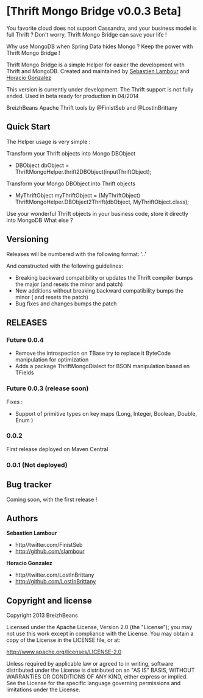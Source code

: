 # [Thrift Mongo Bridge v0.0.3 Beta]

You favorite cloud does not support Cassandra, and your business model is full Thrift ?  Don't worry, Thrift Mongo Bridge can save your life !

Why use MongoDB when Spring Data hides Mongo ? Keep the power with Thrift Mongo Bridge !

Thrift Mongo Bridge is a simple Helper for easier the development with Thrift and MongoDB. Created and maintained by [Sebastien Lambour](https://twitter.com/FinistSeb) and [Horacio Gonzalez](https://twitter.com/LostInBrittany)

This version is currently under development. The Thrift support is not fully ended.
Used in beta ready for production in 04/2014

BreizhBeans Apache Thrift tools by @FinistSeb and @LostInBrittany

## Quick Start

The Helper usage is very simple :

Transform your Thrift objects into Mongo DBObject
* DBObject dbObject = ThriftMongoHelper.thrift2DBObject(inputThriftObject);

Transform your Mongo DBObject into Thrift objects 
* MyThriftObject myThriftObject = (MyThriftObject) ThriftMongoHelper.DBObject2Thrift(dbObject, MyThriftObject.class);

Use your wonderful Thrift objects in your business code, store it directly into MongoDB
What else ?


## Versioning

Releases will be numbered with the following format:
'<major>.<minor>.<patch>'

And constructed with the following guidelines:
* Breaking backward compatibility or updates the Thrift compiler bumps the major (and resets the minor and patch)
* New additions without breaking backward compatibility bumps the minor ( and resets the patch)
* Bug fixes and changes bumps the patch

## RELEASES

### Future 0.0.4
* Remove the introspection on TBase<?,?> try to replace it ByteCode manipulation for optimization
* Adds a package ThriftMongoDialect for BSON manipulation based en TFields

### Future 0.0.3 (release soon)
Fixes :
* Support of primitive types on key maps (Long, Integer, Boolean, Double, Enum )

### 0.0.2
First release deployed on Maven Central

### 0.0.1 (Not deployed)

## Bug tracker

Coming soon, with the first release !

## Authors

**Sebastien Lambour**
+ http//twitter.com/FinistSeb
+ http://github.com/slambour

**Horacio Gonzalez**
+ http//twitter.com/LostInBrittany
+ http://github.com/LostInBrittany

## Copyright and license

Copyright 2013 BreizhBeans

Licensed under the Apache License, Version 2.0 (the "License");
you may not use this work except in compliance with the License.
You may obtain a copy of the License in the LICENSE file, or at:

   http://www.apache.org/licenses/LICENSE-2.0

Unless required by applicable law or agreed to in writing, software
distributed under the License is distributed on an "AS IS" BASIS,
WITHOUT WARRANTIES OR CONDITIONS OF ANY KIND, either express or implied.
See the License for the specific language governing permissions and
limitations under the License.
